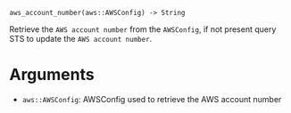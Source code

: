 ```
aws_account_number(aws::AWSConfig) -> String
```

Retrieve the `AWS account number` from the `AWSConfig`, if not present query STS to update the `AWS account number`.

# Arguments

  * `aws::AWSConfig`: AWSConfig used to retrieve the AWS account number
